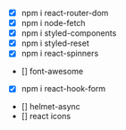 - [x] npm i react-router-dom
- [x] npm i node-fetch
- [x] npm i styled-components
- [x] npm i styled-reset
- [x] npm i react-spinners
- [] font-awesome
- [x] npm i react-hook-form
- [] helmet-async
- [] react icons
